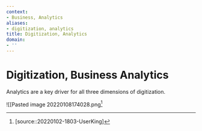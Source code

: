 ```yaml
---
context:
- Business, Analytics
aliases:
- digitization, analytics
title: Digitization, Analytics
domain:
- ''
---
```


# Digitization, Business Analytics

Analytics are a key driver for all three dimensions of digitization.

![[Pasted image 20220108174028.png[^1]

[^1]: [source::20220102-1803-UserKing]
